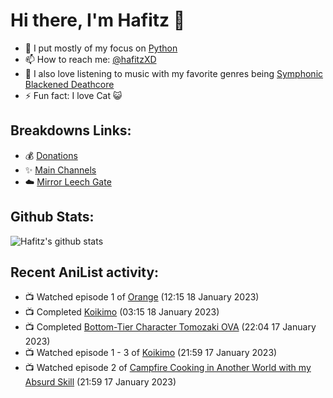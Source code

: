 # Hi there, I'm Hafitz 👋
- 🐍 I put mostly of my focus on [Python](https://python.org)
- 📫 How to reach me: [@hafitzXD](https://t.me/hafitzXD)
- 🎵 I also love listening to music with my favorite genres being [Symphonic Blackened Deathcore](https://youtu.be/qyYmS_iBcy4)
- ⚡ Fun fact: I love Cat 😺

## Breakdowns Links:
- 💰 [Donations](https://t.me/TheBreakdowns/2)
- ✨ [Main Channels](https://t.me/TheBreakdowns)
- ☁️ [Mirror Leech Gate](https://t.me/BreakdownsGate)

## Github Stats:
![Hafitz's github stats](https://github-readme-stats.vercel.app/api?username=breakdowns&show_icons=true&count_private=true&bg_color=00000000&text_color=777)

## Recent AniList activity:
<!-- ANILIST_ACTIVITY:start -->

-   📺 Watched episode 1 of [Orange](https://anilist.co/anime/21647) (12:15 18 January 2023)
-   📺 Completed [Koikimo](https://anilist.co/anime/114840) (03:15 18 January 2023)
-   📺 Completed [Bottom-Tier Character Tomozaki OVA](https://anilist.co/anime/127363) (22:04 17 January 2023)
-   📺 Watched episode 1 - 3 of [Koikimo](https://anilist.co/anime/114840) (21:59 17 January 2023)
-   📺 Watched episode 2 of [Campfire Cooking in Another World with my Absurd Skill](https://anilist.co/anime/156067) (21:59 17 January 2023)

<!-- ANILIST_ACTIVITY:end -->
